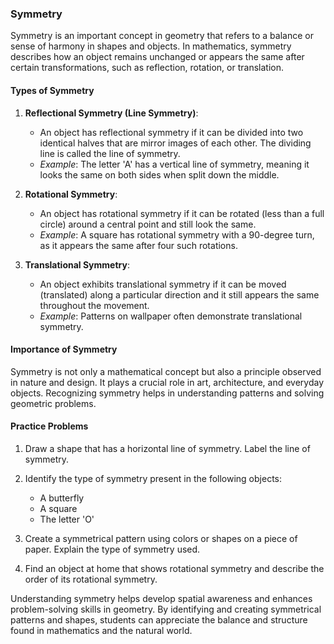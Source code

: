 ### Symmetry

Symmetry is an important concept in geometry that refers to a balance or sense of harmony in shapes and objects. In mathematics, symmetry describes how an object remains unchanged or appears the same after certain transformations, such as reflection, rotation, or translation.

#### Types of Symmetry

1. **Reflectional Symmetry (Line Symmetry)**:
   - An object has reflectional symmetry if it can be divided into two identical halves that are mirror images of each other. The dividing line is called the line of symmetry.
   - *Example*: The letter 'A' has a vertical line of symmetry, meaning it looks the same on both sides when split down the middle.

2. **Rotational Symmetry**:
   - An object has rotational symmetry if it can be rotated (less than a full circle) around a central point and still look the same.
   - *Example*: A square has rotational symmetry with a 90-degree turn, as it appears the same after four such rotations.

3. **Translational Symmetry**:
   - An object exhibits translational symmetry if it can be moved (translated) along a particular direction and it still appears the same throughout the movement.
   - *Example*: Patterns on wallpaper often demonstrate translational symmetry.

#### Importance of Symmetry

Symmetry is not only a mathematical concept but also a principle observed in nature and design. It plays a crucial role in art, architecture, and everyday objects. Recognizing symmetry helps in understanding patterns and solving geometric problems.


#### Practice Problems

1. Draw a shape that has a horizontal line of symmetry. Label the line of symmetry.

2. Identify the type of symmetry present in the following objects:
   - A butterfly
   - A square
   - The letter 'O'

3. Create a symmetrical pattern using colors or shapes on a piece of paper. Explain the type of symmetry used.

4. Find an object at home that shows rotational symmetry and describe the order of its rotational symmetry.

Understanding symmetry helps develop spatial awareness and enhances problem-solving skills in geometry. By identifying and creating symmetrical patterns and shapes, students can appreciate the balance and structure found in mathematics and the natural world.